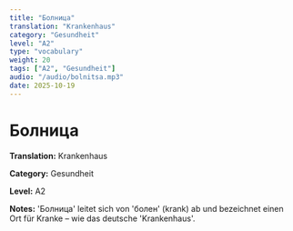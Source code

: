 ```yaml
---
title: "Болница"
translation: "Krankenhaus"
category: "Gesundheit"
level: "A2"
type: "vocabulary"
weight: 20
tags: ["A2", "Gesundheit"]
audio: "/audio/bolnitsa.mp3"
date: 2025-10-19
---
```


# Болница

**Translation:** Krankenhaus

**Category:** Gesundheit

**Level:** A2

**Notes:** 'Болница' leitet sich von 'болен' (krank) ab und bezeichnet einen Ort für Kranke – wie das deutsche 'Krankenhaus'.

